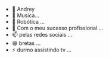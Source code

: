- 👋 Andrey
- 👀 Musica...
- 🌱 Robótica ...
- 💞️ Com o meu sucesso profissional ...
- 📫 pelas redes sociais ...
- 😄 bretas ...
- ⚡ durmo assistindo tv ...

<!---
andreybretas/andreybretas is a ✨ special ✨ repository because its `README.md` (this file) appears on your GitHub profile.
You can click the Preview link to take a look at your changes.
--->
